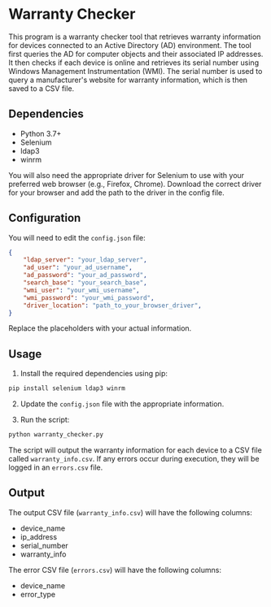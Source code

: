 # Warranty Checker

This program is a warranty checker tool that retrieves warranty information for devices connected to an Active Directory (AD) environment. The tool first queries the AD for computer objects and their associated IP addresses. It then checks if each device is online and retrieves its serial number using Windows Management Instrumentation (WMI). The serial number is used to query a manufacturer's website for warranty information, which is then saved to a CSV file.

## Dependencies

- Python 3.7+
- Selenium
- ldap3
- winrm

You will also need the appropriate driver for Selenium to use with your preferred web browser (e.g., Firefox, Chrome). Download the correct driver for your browser and add the path to the driver in the config file.

## Configuration

You will need to edit the `config.json` file:

```json
{
    "ldap_server": "your_ldap_server",
    "ad_user": "your_ad_username",
    "ad_password": "your_ad_password",
    "search_base": "your_search_base",
    "wmi_user": "your_wmi_username",
    "wmi_password": "your_wmi_password",
    "driver_location": "path_to_your_browser_driver",
}
```

Replace the placeholders with your actual information.

## Usage

1. Install the required dependencies using pip:

```bash
pip install selenium ldap3 winrm
```

2. Update the `config.json` file with the appropriate information.

3. Run the script:

```bash
python warranty_checker.py
```

The script will output the warranty information for each device to a CSV file called `warranty_info.csv`. If any errors occur during execution, they will be logged in an `errors.csv` file.

## Output

The output CSV file (`warranty_info.csv`) will have the following columns:

- device_name
- ip_address
- serial_number
- warranty_info

The error CSV file (`errors.csv`) will have the following columns:

- device_name
- error_type
